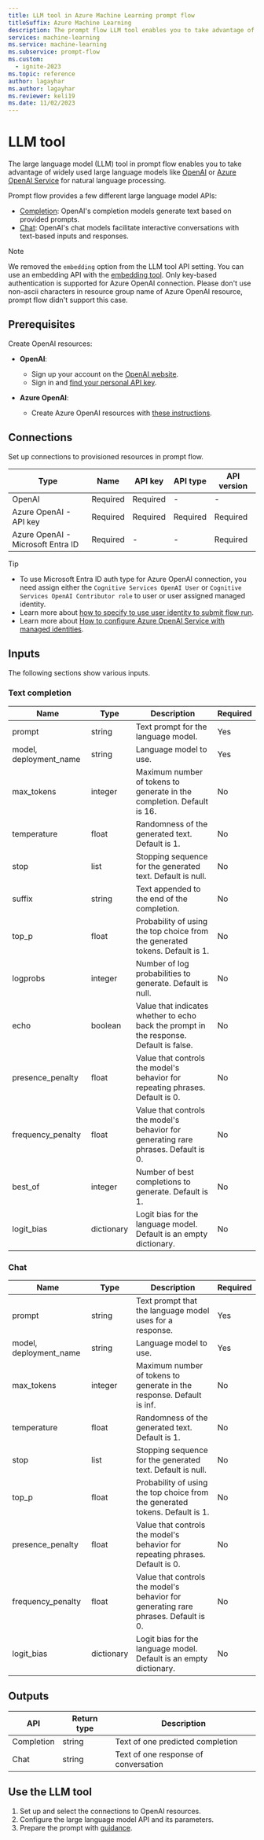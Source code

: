 ```yaml
---
title: LLM tool in Azure Machine Learning prompt flow
titleSuffix: Azure Machine Learning
description: The prompt flow LLM tool enables you to take advantage of widely used large language models like OpenAI or Azure OpenAI for natural language processing.
services: machine-learning
ms.service: machine-learning
ms.subservice: prompt-flow
ms.custom:
  - ignite-2023
ms.topic: reference
author: lagayhar
ms.author: lagayhar
ms.reviewer: keli19
ms.date: 11/02/2023
---
```


# LLM tool

The large language model (LLM) tool in prompt flow enables you to take advantage of widely used large language models like [OpenAI](https://platform.openai.com/) or [Azure OpenAI Service](../../../cognitive-services/openai/overview.md) for natural language processing.

Prompt flow provides a few different large language model APIs:

- [Completion](https://platform.openai.com/docs/api-reference/completions): OpenAI's completion models generate text based on provided prompts.
- [Chat](https://platform.openai.com/docs/api-reference/chat): OpenAI's chat models facilitate interactive conversations with text-based inputs and responses.

> [!NOTE]
> We removed the `embedding` option from the LLM tool API setting. You can use an embedding API with the [embedding tool](embedding-tool.md).
> Only key-based authentication is supported for Azure OpenAI connection.
> Please don't use non-ascii characters in resource group name of Azure OpenAI resource, prompt flow didn't support this case.

## Prerequisites

Create OpenAI resources:

- **OpenAI**:

    - Sign up your account on the [OpenAI website](https://openai.com/).
    - Sign in and [find your personal API key](https://platform.openai.com/account/api-keys).

- **Azure OpenAI**:

    - Create Azure OpenAI resources with [these instructions](../../../ai-services/openai/how-to/create-resource.md).

## Connections

Set up connections to provisioned resources in prompt flow.

| Type        | Name     | API key  | API type | API version |
|-------------|----------|----------|----------|-------------|
| OpenAI      | Required | Required | -        | -           |
| Azure OpenAI - API key| Required | Required | Required | Required    |
| Azure OpenAI - Microsoft Entra ID| Required | - | - | Required    |

  > [!TIP]
  > - To use Microsoft Entra ID auth type for Azure OpenAI connection, you need assign either the `Cognitive Services OpenAI User` or `Cognitive Services OpenAI Contributor role` to user or user assigned managed identity.
  > - Learn more about [how to specify to use user identity to submit flow run](../how-to-create-manage-runtime.md#create-an-automatic-runtime-preview-on-a-flow-page).
  > - Learn more about [How to configure Azure OpenAI Service with managed identities](../../../ai-services/openai/how-to/managed-identity.md).

## Inputs

The following sections show various inputs.

### Text completion

| Name                   | Type        | Description                                                                             | Required |
|------------------------|-------------|-----------------------------------------------------------------------------------------|----------|
| prompt                 | string      | Text prompt for the language model.                                     | Yes      |
| model, deployment_name | string      | Language model to use.                                                               | Yes      |
| max\_tokens            | integer     | Maximum number of tokens to generate in the completion. Default is 16.              | No       |
| temperature            | float       | Randomness of the generated text. Default is 1.                                     | No       |
| stop                   | list        | Stopping sequence for the generated text. Default is null.                          | No       |
| suffix                 | string      | Text appended to the end of the completion.                                              | No       |
| top_p                  | float       | Probability of using the top choice from the generated tokens. Default is 1.        | No       |
| logprobs               | integer     | Number of log probabilities to generate. Default is null.                           | No       |
| echo                   | boolean     | Value that indicates whether to echo back the prompt in the response. Default is false. | No       |
| presence\_penalty      | float       | Value that controls the model's behavior for repeating phrases. Default is 0.                              | No       |
| frequency\_penalty     | float       | Value that controls the model's behavior for generating rare phrases. Default is 0.                             | No       |
| best\_of               | integer     | Number of best completions to generate. Default is 1.                               | No       |
| logit\_bias            | dictionary  | Logit bias for the language model. Default is an empty dictionary.                     | No       |

### Chat

| Name                   | Type        | Description                                                                                    | Required |
|------------------------|-------------|------------------------------------------------------------------------------------------------|----------|
| prompt                 | string      | Text prompt that the language model uses for a response.                                              | Yes      |
| model, deployment_name | string      | Language model to use.                                                                      | Yes      |
| max\_tokens            | integer     | Maximum number of tokens to generate in the response. Default is inf.                      | No       |
| temperature            | float       | Randomness of the generated text. Default is 1.                                            | No       |
| stop                   | list        | Stopping sequence for the generated text. Default is null.                                 | No       |
| top_p                  | float       | Probability of using the top choice from the generated tokens. Default is 1.               | No       |
| presence\_penalty      | float       | Value that controls the model's behavior for repeating phrases. Default is 0.      | No       |
| frequency\_penalty     | float       | Value that controls the model's behavior for generating rare phrases. Default is 0. | No       |
| logit\_bias            | dictionary  | Logit bias for the language model. Default is an empty dictionary.                            | No       |

## Outputs

| API        | Return type | Description                              |
|------------|-------------|------------------------------------------|
| Completion | string      | Text of one predicted completion     |
| Chat       | string      | Text of one response of conversation |

## Use the LLM tool

1. Set up and select the connections to OpenAI resources.
1. Configure the large language model API and its parameters.
1. Prepare the prompt with [guidance](prompt-tool.md#write-a-prompt).
